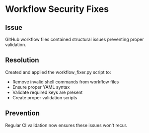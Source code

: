 # Workflow Security Fixes

## Issue
GitHub workflow files contained structural issues preventing proper validation.

## Resolution
Created and applied the workflow_fixer.py script to:
- Remove invalid shell commands from workflow files
- Ensure proper YAML syntax
- Validate required keys are present
- Create proper validation scripts

## Prevention
Regular CI validation now ensures these issues won't recur.
